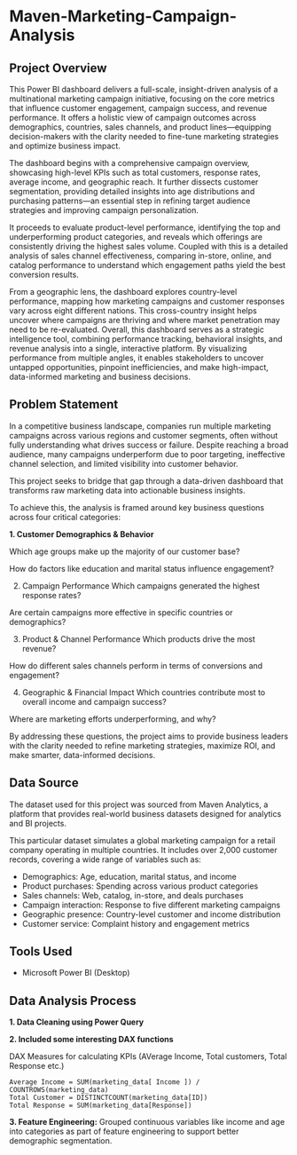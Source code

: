 # Maven-Marketing-Campaign-Analysis

## Project Overview
This Power BI dashboard delivers a full-scale, insight-driven analysis of a multinational marketing campaign initiative, focusing on the core metrics that influence customer engagement, campaign success, and revenue performance. It offers a holistic view of campaign outcomes across demographics, countries, sales channels, and product lines—equipping decision-makers with the clarity needed to fine-tune marketing strategies and optimize business impact.

The dashboard begins with a comprehensive campaign overview, showcasing high-level KPIs such as total customers, response rates, average income, and geographic reach. It further dissects customer segmentation, providing detailed insights into age distributions and purchasing patterns—an essential step in refining target audience strategies and improving campaign personalization.

It proceeds to evaluate product-level performance, identifying the top and underperforming product categories, and reveals which offerings are consistently driving the highest sales volume. Coupled with this is a detailed analysis of sales channel effectiveness, comparing in-store, online, and catalog performance to understand which engagement paths yield the best conversion results.

From a geographic lens, the dashboard explores country-level performance, mapping how marketing campaigns and customer responses vary across eight different nations. This cross-country insight helps uncover where campaigns are thriving and where market penetration may need to be re-evaluated.
Overall, this dashboard serves as a strategic intelligence tool, combining performance tracking, behavioral insights, and revenue analysis into a single, interactive platform.
By visualizing performance from multiple angles, it enables stakeholders to uncover untapped opportunities, pinpoint inefficiencies, and make high-impact, data-informed marketing and business decisions.

## Problem Statement
In a competitive business landscape, companies run multiple marketing campaigns across various regions and customer segments, often without fully understanding what drives success or failure. Despite reaching a broad audience, many campaigns underperform due to poor targeting, ineffective channel selection, and limited visibility into customer behavior.

This project seeks to bridge that gap through a data-driven dashboard that transforms raw marketing data into actionable business insights.

To achieve this, the analysis is framed around key business questions across four critical categories:

**1. Customer Demographics & Behavior**

Which age groups make up the majority of our customer base?

How do factors like education and marital status influence engagement?

2. Campaign Performance
Which campaigns generated the highest response rates?

Are certain campaigns more effective in specific countries or demographics?

3. Product & Channel Performance
Which products drive the most revenue?

How do different sales channels perform in terms of conversions and engagement?

4. Geographic & Financial Impact
Which countries contribute most to overall income and campaign success?

Where are marketing efforts underperforming, and why?

By addressing these questions, the project aims to provide business leaders with the clarity needed to refine marketing strategies, maximize ROI, and make smarter, data-informed decisions.

## Data Source
The dataset used for this project was sourced from Maven Analytics, a platform that provides real-world business datasets designed for analytics and BI projects.

This particular dataset simulates a global marketing campaign for a retail company operating in multiple countries. It includes over 2,000 customer records, covering a wide range of variables such as:
- Demographics: Age, education, marital status, and income
- Product purchases: Spending across various product categories
- Sales channels: Web, catalog, in-store, and deals purchases
- Campaign interaction: Response to five different marketing campaigns
- Geographic presence: Country-level customer and income distribution
- Customer service: Complaint history and engagement metrics

## Tools Used
 - Microsoft Power BI (Desktop)

## Data Analysis Process
**1. Data Cleaning using Power Query**

**2. Included some interesting DAX functions**

DAX Measures for calculating KPIs (AVerage Income, Total customers, Total Response etc.)
```DAX
Average Income = SUM(marketing_data[ Income ]) / COUNTROWS(marketing_data)
Total Customer = DISTINCTCOUNT(marketing_data[ID])
Total Response = SUM(marketing_data[Response])
```
**3. Feature Engineering:** Grouped continuous variables like income and age into categories as part of feature engineering to support better demographic segmentation.

















